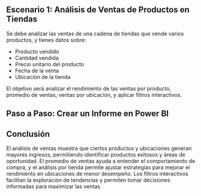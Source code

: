 ## Escenario 1: Análisis de Ventas de Productos en Tiendas

Se debe analizar las ventas de una cadena de tiendas que vende varios productos, y tienes datos
sobre:

- Producto vendido
- Cantidad vendida
- Precio unitario del producto
- Fecha de la venta
- Ubicación de la tienda

El objetivo será analizar el rendimiento de las ventas por producto, promedio de ventas, ventas por ubicación, y aplicar filtros interactivos.

## Paso a Paso: Crear un Informe en Power BI



## Conclusión

El análisis de ventas muestra que ciertos productos y ubicaciones generan mayores ingresos, permitiendo identificar productos exitosos y áreas de oportunidad. El promedio de ventas ayuda a entender el comportamiento de compra, y el análisis por tienda permite ajustar estrategias para mejorar el rendimiento en ubicaciones de menor desempeño. Los filtros interactivos facilitan la exploración de tendencias y permiten tomar decisiones informadas para maximizar las ventas.
